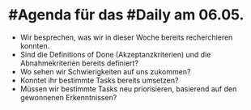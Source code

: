# #Agenda für das #Daily am 06.05.

- Wir besprechen, was wir in dieser Woche bereits recherchieren konnten.
- Sind die Definitions of Done (Akzeptanzkriterien) und die Abnahmekriterien bereits definiert?
- Wo sehen wir Schwierigkeiten auf uns zukommen?
- Konntet ihr bestimmte Tasks bereits umsetzen?
- Müssen wir bestimmte Tasks neu priorisieren, basierend auf den gewonnenen Erkenntnissen?
